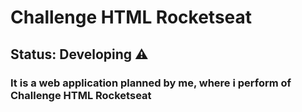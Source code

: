 <h1>Challenge HTML Rocketseat</h1>

<h2> Status: Developing ⚠️</h2>

<h3>It is a web application planned by me, where i perform of Challenge HTML Rocketseat</h3>
